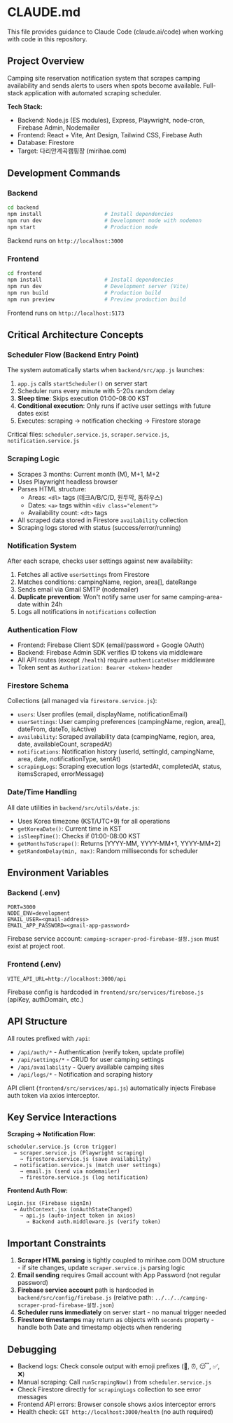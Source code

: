 # CLAUDE.md

This file provides guidance to Claude Code (claude.ai/code) when working with code in this repository.

## Project Overview

Camping site reservation notification system that scrapes camping availability and sends alerts to users when spots become available. Full-stack application with automated scraping scheduler.

**Tech Stack:**
- Backend: Node.js (ES modules), Express, Playwright, node-cron, Firebase Admin, Nodemailer
- Frontend: React + Vite, Ant Design, Tailwind CSS, Firebase Auth
- Database: Firestore
- Target: 다리안계곡캠핑장 (mirihae.com)

## Development Commands

### Backend
```bash
cd backend
npm install                    # Install dependencies
npm run dev                    # Development mode with nodemon
npm start                      # Production mode
```

Backend runs on `http://localhost:3000`

### Frontend
```bash
cd frontend
npm install                    # Install dependencies
npm run dev                    # Development server (Vite)
npm run build                  # Production build
npm run preview                # Preview production build
```

Frontend runs on `http://localhost:5173`

## Critical Architecture Concepts

### Scheduler Flow (Backend Entry Point)
The system automatically starts when `backend/src/app.js` launches:
1. `app.js` calls `startScheduler()` on server start
2. Scheduler runs every minute with 5-20s random delay
3. **Sleep time**: Skips execution 01:00-08:00 KST
4. **Conditional execution**: Only runs if active user settings with future dates exist
5. Executes: scraping → notification checking → Firestore storage

Critical files: `scheduler.service.js`, `scraper.service.js`, `notification.service.js`

### Scraping Logic
- Scrapes 3 months: Current month (M), M+1, M+2
- Uses Playwright headless browser
- Parses HTML structure:
  - Areas: `<dl>` tags (데크A/B/C/D, 원두막, 돔하우스)
  - Dates: `<a>` tags within `<div class="element">`
  - Availability count: `<dt>` tags
- All scraped data stored in Firestore `availability` collection
- Scraping logs stored with status (success/error/running)

### Notification System
After each scrape, checks user settings against new availability:
1. Fetches all active `userSettings` from Firestore
2. Matches conditions: campingName, region, area[], dateRange
3. Sends email via Gmail SMTP (nodemailer)
4. **Duplicate prevention**: Won't notify same user for same camping-area-date within 24h
5. Logs all notifications in `notifications` collection

### Authentication Flow
- Frontend: Firebase Client SDK (email/password + Google OAuth)
- Backend: Firebase Admin SDK verifies ID tokens via middleware
- All API routes (except `/health`) require `authenticateUser` middleware
- Token sent as `Authorization: Bearer <token>` header

### Firestore Schema
Collections (all managed via `firestore.service.js`):
- `users`: User profiles (email, displayName, notificationEmail)
- `userSettings`: User camping preferences (campingName, region, area[], dateFrom, dateTo, isActive)
- `availability`: Scraped availability data (campingName, region, area, date, availableCount, scrapedAt)
- `notifications`: Notification history (userId, settingId, campingName, area, date, notificationType, sentAt)
- `scrapingLogs`: Scraping execution logs (startedAt, completedAt, status, itemsScraped, errorMessage)

### Date/Time Handling
All date utilities in `backend/src/utils/date.js`:
- Uses Korea timezone (KST/UTC+9) for all operations
- `getKoreaDate()`: Current time in KST
- `isSleepTime()`: Checks if 01:00-08:00 KST
- `getMonthsToScrape()`: Returns [YYYY-MM, YYYY-MM+1, YYYY-MM+2]
- `getRandomDelay(min, max)`: Random milliseconds for scheduler

## Environment Variables

### Backend (.env)
```
PORT=3000
NODE_ENV=development
EMAIL_USER=<gmail-address>
EMAIL_APP_PASSWORD=<gmail-app-password>
```

Firebase service account: `camping-scraper-prod-firebase-설정.json` must exist at project root.

### Frontend (.env)
```
VITE_API_URL=http://localhost:3000/api
```

Firebase config is hardcoded in `frontend/src/services/firebase.js` (apiKey, authDomain, etc.)

## API Structure

All routes prefixed with `/api`:
- `/api/auth/*` - Authentication (verify token, update profile)
- `/api/settings/*` - CRUD for user camping settings
- `/api/availability` - Query available camping sites
- `/api/logs/*` - Notification and scraping history

API client (`frontend/src/services/api.js`) automatically injects Firebase auth token via axios interceptor.

## Key Service Interactions

**Scraping → Notification Flow:**
```
scheduler.service.js (cron trigger)
  → scraper.service.js (Playwright scraping)
    → firestore.service.js (save availability)
  → notification.service.js (match user settings)
    → email.js (send via nodemailer)
    → firestore.service.js (log notification)
```

**Frontend Auth Flow:**
```
Login.jsx (Firebase signIn)
  → AuthContext.jsx (onAuthStateChanged)
    → api.js (auto-inject token in axios)
      → Backend auth.middleware.js (verify token)
```

## Important Constraints

1. **Scraper HTML parsing** is tightly coupled to mirihae.com DOM structure - if site changes, update `scraper.service.js` parsing logic
2. **Email sending** requires Gmail account with App Password (not regular password)
3. **Firebase service account** path is hardcoded in `backend/src/config/firebase.js` (relative path: `../../../camping-scraper-prod-firebase-설정.json`)
4. **Scheduler runs immediately** on server start - no manual trigger needed
5. **Firestore timestamps** may return as objects with `seconds` property - handle both Date and timestamp objects when rendering

## Debugging

- Backend logs: Check console output with emoji prefixes (🚀, ⏰, 😴, ✅, ❌)
- Manual scraping: Call `runScrapingNow()` from `scheduler.service.js`
- Check Firestore directly for `scrapingLogs` collection to see error messages
- Frontend API errors: Browser console shows axios interceptor errors
- Health check: `GET http://localhost:3000/health` (no auth required)
